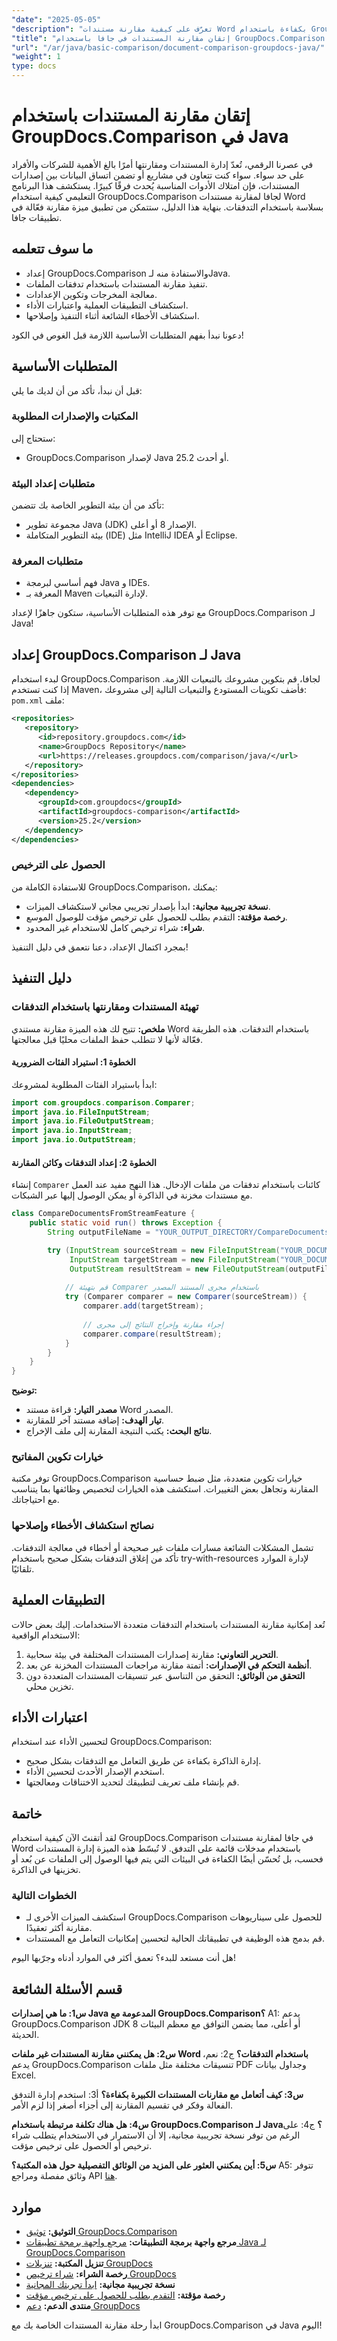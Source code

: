 ```yaml
---
"date": "2025-05-05"
"description": "تعرّف على كيفية مقارنة مستندات Word بكفاءة باستخدام GroupDocs.Comparison لجافا. يغطي هذا الدليل الإعداد والتنفيذ والتطبيقات العملية."
"title": "إتقان مقارنة المستندات في جافا باستخدام GroupDocs.Comparison - دليل شامل"
"url": "/ar/java/basic-comparison/document-comparison-groupdocs-java/"
"weight": 1
type: docs
---
```

# إتقان مقارنة المستندات باستخدام GroupDocs.Comparison في Java

في عصرنا الرقمي، تُعدّ إدارة المستندات ومقارنتها أمرًا بالغ الأهمية للشركات والأفراد على حد سواء. سواء كنت تتعاون في مشاريع أو تضمن اتساق البيانات بين إصدارات المستندات، فإن امتلاك الأدوات المناسبة يُحدث فرقًا كبيرًا. يستكشف هذا البرنامج التعليمي كيفية استخدام GroupDocs.Comparison لجافا لمقارنة مستندات Word بسلاسة باستخدام التدفقات. بنهاية هذا الدليل، ستتمكن من تطبيق ميزة مقارنة فعّالة في تطبيقات جافا.

## ما سوف تتعلمه

- إعداد GroupDocs.Comparison والاستفادة منه لـJava.
- تنفيذ مقارنة المستندات باستخدام تدفقات الملفات.
- معالجة المخرجات وتكوين الإعدادات.
- استكشاف التطبيقات العملية واعتبارات الأداء.
- استكشاف الأخطاء الشائعة أثناء التنفيذ وإصلاحها.

دعونا نبدأ بفهم المتطلبات الأساسية اللازمة قبل الغوص في الكود!

## المتطلبات الأساسية

قبل أن نبدأ، تأكد من أن لديك ما يلي:

### المكتبات والإصدارات المطلوبة
ستحتاج إلى:
- GroupDocs.Comparison لإصدار Java 25.2 أو أحدث.

### متطلبات إعداد البيئة
تأكد من أن بيئة التطوير الخاصة بك تتضمن:
- مجموعة تطوير Java (JDK) الإصدار 8 أو أعلى.
- بيئة التطوير المتكاملة (IDE) مثل IntelliJ IDEA أو Eclipse.

### متطلبات المعرفة
- فهم أساسي لبرمجة Java و IDEs.
- المعرفة بـ Maven لإدارة التبعيات.

مع توفر هذه المتطلبات الأساسية، ستكون جاهزًا لإعداد GroupDocs.Comparison لـ Java!

## إعداد GroupDocs.Comparison لـ Java

لبدء استخدام GroupDocs.Comparison لجافا، قم بتكوين مشروعك بالتبعيات اللازمة. إذا كنت تستخدم Maven، فأضف تكوينات المستودع والتبعيات التالية إلى مشروعك: `pom.xml` ملف:

```xml
<repositories>
   <repository>
      <id>repository.groupdocs.com</id>
      <name>GroupDocs Repository</name>
      <url>https://releases.groupdocs.com/comparison/java/</url>
   </repository>
</repositories>
<dependencies>
   <dependency>
      <groupId>com.groupdocs</groupId>
      <artifactId>groupdocs-comparison</artifactId>
      <version>25.2</version>
   </dependency>
</dependencies>
```

### الحصول على الترخيص
للاستفادة الكاملة من GroupDocs.Comparison، يمكنك:
- **نسخة تجريبية مجانية:** ابدأ بإصدار تجريبي مجاني لاستكشاف الميزات.
- **رخصة مؤقتة:** التقدم بطلب للحصول على ترخيص مؤقت للوصول الموسع.
- **شراء:** شراء ترخيص كامل للاستخدام غير المحدود.

بمجرد اكتمال الإعداد، دعنا نتعمق في دليل التنفيذ!

## دليل التنفيذ

### تهيئة المستندات ومقارنتها باستخدام التدفقات

**ملخص:**
تتيح لك هذه الميزة مقارنة مستندي Word باستخدام التدفقات. هذه الطريقة فعّالة لأنها لا تتطلب حفظ الملفات محليًا قبل معالجتها.

#### الخطوة 1: استيراد الفئات الضرورية
ابدأ باستيراد الفئات المطلوبة لمشروعك:

```java
import com.groupdocs.comparison.Comparer;
import java.io.FileInputStream;
import java.io.FileOutputStream;
import java.io.InputStream;
import java.io.OutputStream;
```

#### الخطوة 2: إعداد التدفقات وكائن المقارنة
إنشاء `Comparer` كائنات باستخدام تدفقات من ملفات الإدخال. هذا النهج مفيد عند العمل مع مستندات مخزنة في الذاكرة أو يمكن الوصول إليها عبر الشبكات.

```java
class CompareDocumentsFromStreamFeature {
    public static void run() throws Exception {
        String outputFileName = "YOUR_OUTPUT_DIRECTORY/CompareDocumentsFromStream_result.docx";

        try (InputStream sourceStream = new FileInputStream("YOUR_DOCUMENT_DIRECTORY/SOURCE_WORD.docx");
             InputStream targetStream = new FileInputStream("YOUR_DOCUMENT_DIRECTORY/TARGET1_WORD.docx");
             OutputStream resultStream = new FileOutputStream(outputFileName)) {
              
            // قم بتهيئة Comparer باستخدام مجرى المستند المصدر
            try (Comparer comparer = new Comparer(sourceStream)) {
                comparer.add(targetStream);
                 
                // إجراء مقارنة وإخراج النتائج إلى مجرى
                comparer.compare(resultStream);
            }
        }
    }
}
```

**توضيح:**
- **مصدر التيار:** قراءة مستند Word المصدر.
- **تيار الهدف:** إضافة مستند آخر للمقارنة.
- **نتائج البحث:** يكتب النتيجة المقارنة إلى ملف الإخراج.

### خيارات تكوين المفاتيح

توفر مكتبة GroupDocs.Comparison خيارات تكوين متعددة، مثل ضبط حساسية المقارنة وتجاهل بعض التغييرات. استكشف هذه الخيارات لتخصيص وظائفها بما يتناسب مع احتياجاتك.

### نصائح استكشاف الأخطاء وإصلاحها
تشمل المشكلات الشائعة مسارات ملفات غير صحيحة أو أخطاء في معالجة التدفقات. تأكد من إغلاق التدفقات بشكل صحيح باستخدام try-with-resources لإدارة الموارد تلقائيًا.

## التطبيقات العملية

تُعد إمكانية مقارنة المستندات باستخدام التدفقات متعددة الاستخدامات. إليك بعض حالات الاستخدام الواقعية:

1. **التحرير التعاوني:** مقارنة إصدارات المستندات المختلفة في بيئة سحابية.
2. **أنظمة التحكم في الإصدارات:** أتمتة مقارنة مراجعات المستندات المخزنة عن بعد.
3. **التحقق من الوثائق:** التحقق من التناسق عبر تنسيقات المستندات المتعددة دون تخزين محلي.

## اعتبارات الأداء

لتحسين الأداء عند استخدام GroupDocs.Comparison:
- إدارة الذاكرة بكفاءة عن طريق التعامل مع التدفقات بشكل صحيح.
- استخدم الإصدار الأحدث لتحسين الأداء.
- قم بإنشاء ملف تعريف لتطبيقك لتحديد الاختناقات ومعالجتها.

## خاتمة

لقد أتقنتَ الآن كيفية استخدام GroupDocs.Comparison في جافا لمقارنة مستندات Word باستخدام مدخلات قائمة على التدفق. لا تُبسّط هذه الميزة إدارة المستندات فحسب، بل تُحسّن أيضًا الكفاءة في البيئات التي يتم فيها الوصول إلى الملفات عن بُعد أو تخزينها في الذاكرة.

### الخطوات التالية
- استكشف الميزات الأخرى لـ GroupDocs.Comparison للحصول على سيناريوهات مقارنة أكثر تعقيدًا.
- قم بدمج هذه الوظيفة في تطبيقاتك الحالية لتحسين إمكانيات التعامل مع المستندات.

هل أنت مستعد للبدء؟ تعمق أكثر في الموارد أدناه وجرّبها اليوم!

## قسم الأسئلة الشائعة

**س1: ما هي إصدارات Java المدعومة مع GroupDocs.Comparison؟**
A1: يدعم GroupDocs.Comparison JDK 8 أو أعلى، مما يضمن التوافق مع معظم البيئات الحديثة.

**س2: هل يمكنني مقارنة المستندات غير ملفات Word باستخدام التدفقات؟**
ج2: نعم، يدعم GroupDocs.Comparison تنسيقات مختلفة مثل ملفات PDF وجداول بيانات Excel.

**س3: كيف أتعامل مع مقارنات المستندات الكبيرة بكفاءة؟**
أ3: استخدم إدارة التدفق الفعالة وفكر في تقسيم المقارنة إلى أجزاء أصغر إذا لزم الأمر.

**س4: هل هناك تكلفة مرتبطة باستخدام GroupDocs.Comparison لـ Java؟**
ج4: على الرغم من توفر نسخة تجريبية مجانية، إلا أن الاستمرار في الاستخدام يتطلب شراء ترخيص أو الحصول على ترخيص مؤقت.

**س5: أين يمكنني العثور على المزيد من الوثائق التفصيلية حول هذه المكتبة؟**
A5: تتوفر وثائق مفصلة ومراجع API [هنا](https://docs.groupdocs.com/comparison/java/).

## موارد

- **التوثيق:** [توثيق GroupDocs.Comparison](https://docs.groupdocs.com/comparison/java/)
- **مرجع واجهة برمجة التطبيقات:** [مرجع واجهة برمجة تطبيقات Java لـ GroupDocs.Comparison](https://reference.groupdocs.com/comparison/java/)
- **تنزيل المكتبة:** [تنزيلات GroupDocs](https://releases.groupdocs.com/comparison/java/)
- **رخصة الشراء:** [شراء ترخيص GroupDocs](https://purchase.groupdocs.com/buy)
- **نسخة تجريبية مجانية:** [ابدأ تجربتك المجانية](https://releases.groupdocs.com/comparison/java/)
- **رخصة مؤقتة:** [التقدم بطلب للحصول على ترخيص مؤقت](https://purchase.groupdocs.com/temporary-license/)
- **منتدى الدعم:** [دعم GroupDocs](https://forum.groupdocs.com/c/comparison)

ابدأ رحلة مقارنة المستندات الخاصة بك مع GroupDocs.Comparison في Java اليوم!